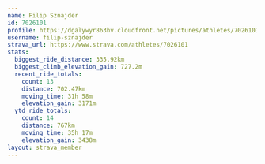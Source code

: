 ```yaml
---
name: Filip Sznajder
id: 7026101
profile: https://dgalywyr863hv.cloudfront.net/pictures/athletes/7026101/2123836/19/large.jpg
username: filip-sznajder
strava_url: https://www.strava.com/athletes/7026101
stats:
  biggest_ride_distance: 335.92km
  biggest_climb_elevation_gain: 727.2m
  recent_ride_totals:
    count: 13
    distance: 702.47km
    moving_time: 31h 58m
    elevation_gain: 3171m
  ytd_ride_totals:
    count: 14
    distance: 767km
    moving_time: 35h 17m
    elevation_gain: 3438m
layout: strava_member
--- 
```


